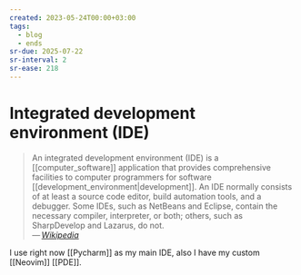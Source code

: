 ```yaml
---
created: 2023-05-24T00:00+03:00
tags:
  - blog
  - ends
sr-due: 2025-07-22
sr-interval: 2
sr-ease: 218
---
```


# Integrated development environment (IDE)

> An integrated development environment (IDE) is a [[computer_software]] application that provides comprehensive facilities to computer programmers for software [[development_environment|development]]. An IDE normally consists of at least a source code editor, build automation tools, and a debugger. Some IDEs, such as NetBeans and Eclipse, contain the necessary compiler, interpreter, or both; others, such as SharpDevelop and Lazarus, do not.\
> — <cite>[Wikipedia](https://en.wikipedia.org/wiki/Integrated_development_environment)</cite>

I use right now [[Pycharm]] as my main IDE, also I have my custom [[Neovim]] [[PDE]].
